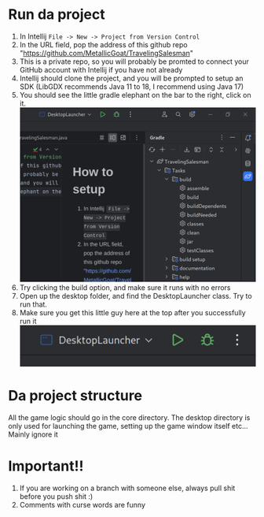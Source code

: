 # Run da project
1. In Intellij `File -> New -> Project from Version Control`
2. In the URL field, pop the address of this github repo "https://github.com/MetallicGoat/TravelingSalesman"
3. This is a private repo, so you will probably be promted to connect your GitHub account with Intellij if you have not already
4. Intellij should clone the project, and you will be prompted to setup an SDK (LibGDX recommends Java 11 to 18, I recommend using Java 17)
5. You should see the little gradle elephant on the bar to the right, click on it.
![gradle_build.png](readme_images/gradle_build.png)
6. Try clicking the build option, and make sure it runs with no errors
7. Open up the desktop folder, and find the DesktopLauncher class. Try to run that.
8. Make sure you get this little guy here at the top after you successfully run it
![desktoplancher_button.png](readme_images/desktoplancher_button.png)


# Da project structure
All the game logic should go in the core directory. 
The desktop directory is only used for launching the game, setting up the game window itself etc... Mainly ignore it

# Important!!
1. If you are working on a branch with someone else, always pull shit before you push shit :)
2. Comments with curse words are funny
